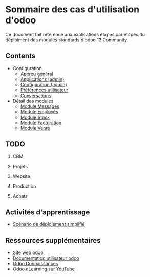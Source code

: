 # Sommaire des cas d'utilisation d'odoo

Ce document fait référence aux explications étapes par étapes du déploiment des modules standards d'odoo 13 Community.

## Contents 
<!--ts-->

* Configuration
    * [Aperçu général](./odoo-overview-fr.md)
    * [Applications (admin)](./odoo-applications-fr.md)
    * [Configuration (admin)](./odoo-configuration-fr.md)
    * [Préférences utilisateur](./odoo-user-preferences-fr.md)
    * [Conversations](./odoo-conversations.md)
* Détail des modules
    * [Module Messages](./odoo-mod-messages-fr.md)
    * [Module Employés](./odoo-mod-employee-fr.md)
    * [Module Stock](./odoo-mod-stock-fr.md)
    * [Module Facturation](./odoo-mod-facturation-fr.md)
    * [Module Vente](./odoo-mod-vente-fr.md)

<!--te-->

## TODO

1. CRM
1. Projets

1. Website
1. Production
1. Achats 

## Activités d'apprentissage 

* [Scénario de déploiement simplifié](./odoo-deployment-scenario.md)

## Ressources supplémentaires 

- [Site web odoo](https://www.odoo.com/fr_FR/page/all-apps)
- [Documentation utilisateur odoo](https://www.odoo.com/documentation/user/13.0/fr/index.html)
- [Odoo Connaissances](https://www.odoo.com/fr_FR/slides)
- [Odoo eLearning sur YouTube](https://www.youtube.com/watch?v=u4uJTeqskxc&list=PL1-aSABtP6AD-t0GEoxMXgCa_qLsHs5PR)